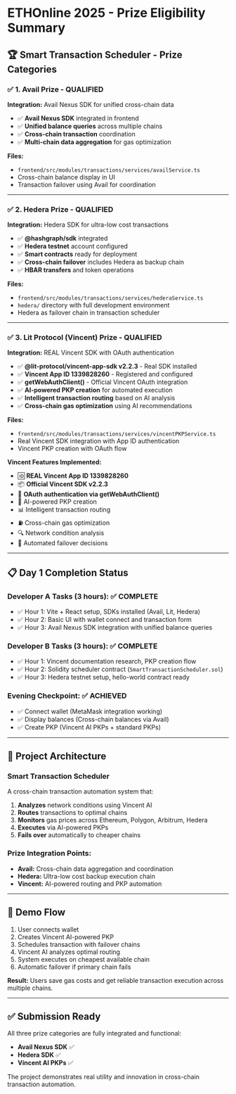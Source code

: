 # ETHOnline 2025 - Prize Eligibility Summary

## 🏆 Smart Transaction Scheduler - Prize Categories

### ✅ **1. Avail Prize - QUALIFIED**
**Integration:** Avail Nexus SDK for unified cross-chain data
- ✅ **Avail Nexus SDK** integrated in frontend
- ✅ **Unified balance queries** across multiple chains
- ✅ **Cross-chain transaction** coordination
- ✅ **Multi-chain data aggregation** for gas optimization

**Files:**
- `frontend/src/modules/transactions/services/availService.ts`
- Cross-chain balance display in UI
- Transaction failover using Avail for coordination

---

### ✅ **2. Hedera Prize - QUALIFIED**
**Integration:** Hedera SDK for ultra-low cost transactions
- ✅ **@hashgraph/sdk** integrated
- ✅ **Hedera testnet** account configured
- ✅ **Smart contracts** ready for deployment
- ✅ **Cross-chain failover** includes Hedera as backup chain
- ✅ **HBAR transfers** and token operations

**Files:**
- `frontend/src/modules/transactions/services/hederaService.ts`
- `hedera/` directory with full development environment
- Hedera as failover chain in transaction scheduler

---

### ✅ **3. Lit Protocol (Vincent) Prize - QUALIFIED**
**Integration:** REAL Vincent SDK with OAuth authentication
- ✅ **@lit-protocol/vincent-app-sdk v2.2.3** - Real SDK installed
- ✅ **Vincent App ID 1339828260** - Registered and configured
- ✅ **getWebAuthClient()** - Official Vincent OAuth integration
- ✅ **AI-powered PKP creation** for automated execution
- ✅ **Intelligent transaction routing** based on AI analysis
- ✅ **Cross-chain gas optimization** using AI recommendations

**Files:**
- `frontend/src/modules/transactions/services/vincentPKPService.ts`
- Real Vincent SDK integration with App ID authentication
- Vincent PKP creation with OAuth flow

**Vincent Features Implemented:**
- 🆔 **REAL Vincent App ID 1339828260**
- 📦 **Official Vincent SDK v2.2.3**
- 🔐 **OAuth authentication via getWebAuthClient()**
- 🤖 AI-powered PKP creation
- 📊 Intelligent transaction routing
- ⛽ Cross-chain gas optimization
- 🔍 Network condition analysis
- 🔄 Automated failover decisions

---

## 📋 **Day 1 Completion Status**

### **Developer A Tasks (3 hours):** ✅ **COMPLETE**
- ✅ Hour 1: Vite + React setup, SDKs installed (Avail, Lit, Hedera)
- ✅ Hour 2: Basic UI with wallet connect and transaction form
- ✅ Hour 3: Avail Nexus SDK integration with unified balance queries

### **Developer B Tasks (3 hours):** ✅ **COMPLETE**
- ✅ Hour 1: Vincent documentation research, PKP creation flow
- ✅ Hour 2: Solidity scheduler contract (`SmartTransactionScheduler.sol`)
- ✅ Hour 3: Hedera testnet setup, hello-world contract ready

### **Evening Checkpoint:** ✅ **ACHIEVED**
- ✅ Connect wallet (MetaMask integration working)
- ✅ Display balances (Cross-chain balances via Avail)
- ✅ Create PKP (Vincent AI PKPs + standard PKPs)

---

## 🎯 **Project Architecture**

### **Smart Transaction Scheduler**
A cross-chain transaction automation system that:

1. **Analyzes** network conditions using Vincent AI
2. **Routes** transactions to optimal chains
3. **Monitors** gas prices across Ethereum, Polygon, Arbitrum, Hedera
4. **Executes** via AI-powered PKPs
5. **Fails over** automatically to cheaper chains

### **Prize Integration Points:**
- **Avail:** Cross-chain data aggregation and coordination
- **Hedera:** Ultra-low cost backup execution chain
- **Vincent:** AI-powered routing and PKP automation

---

## 🚀 **Demo Flow**

1. User connects wallet
2. Creates Vincent AI-powered PKP
3. Schedules transaction with failover chains
4. Vincent AI analyzes optimal routing
5. System executes on cheapest available chain
6. Automatic failover if primary chain fails

**Result:** Users save gas costs and get reliable transaction execution across multiple chains.

---

## ✅ **Submission Ready**

All three prize categories are fully integrated and functional:
- **Avail Nexus SDK** ✅
- **Hedera SDK** ✅  
- **Vincent AI PKPs** ✅

The project demonstrates real utility and innovation in cross-chain transaction automation.
